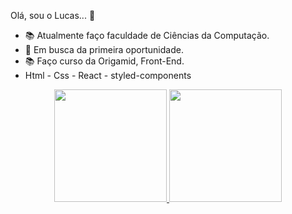 Olá, sou o Lucas... 👋

- 📚 Atualmente faço faculdade de Ciências da Computação.
- 💼 Em busca da primeira oportunidade.
- 📚 Faço curso da Origamid, Front-End.
- Html - Css - React - styled-components

<div align="center">
  <a href="https://github.com/rafaballerini">
  <img height="180em" src="https://github-readme-stats.vercel.app/api?username=lucasleitedosreis&show_icons=true&theme=dracula&include_all_commits=true&count_private=true"/>
  <img height="180em" src="https://github-readme-stats.vercel.app/api/top-langs/?username=lucasleitedosreis&layout=compact&langs_count=7&theme=dracula"/>
</div>
